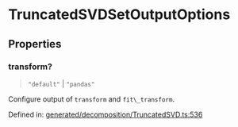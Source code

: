 # TruncatedSVDSetOutputOptions

## Properties

### transform?

> `"default"` \| `"pandas"`

Configure output of `transform` and `fit\_transform`.

Defined in:  [generated/decomposition/TruncatedSVD.ts:536](https://github.com/transitive-bullshit/scikit-learn-ts/blob/122b3c0/packages/sklearn/src/generated/decomposition/TruncatedSVD.ts#L536)
